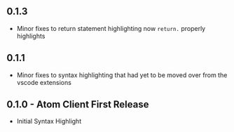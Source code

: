 ## 0.1.3
* Minor fixes to return statement highlighting now `return.`  properly highlights

## 0.1.1
* Minor fixes to syntax highlighting that had yet to be moved over from the vscode extensions

## 0.1.0 - Atom Client First Release
* Initial Syntax Highlight
